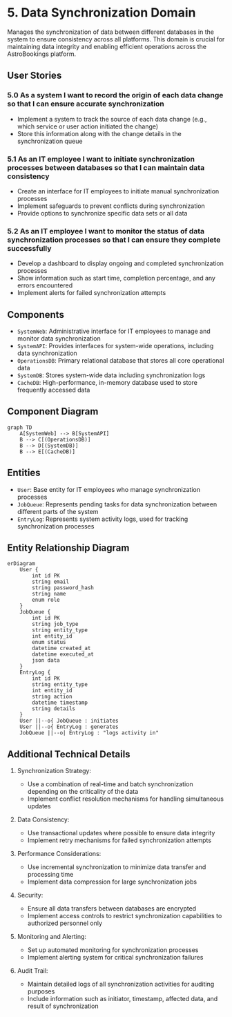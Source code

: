 # 5. Data Synchronization Domain

Manages the synchronization of data between different databases in the system to ensure consistency across all platforms. This domain is crucial for maintaining data integrity and enabling efficient operations across the AstroBookings platform.

## User Stories

### 5.0 As a system I want to record the origin of each data change so that I can ensure accurate synchronization
- Implement a system to track the source of each data change (e.g., which service or user action initiated the change)
- Store this information along with the change details in the synchronization queue

### 5.1 As an IT employee I want to initiate synchronization processes between databases so that I can maintain data consistency
- Create an interface for IT employees to initiate manual synchronization processes
- Implement safeguards to prevent conflicts during synchronization
- Provide options to synchronize specific data sets or all data

### 5.2 As an IT employee I want to monitor the status of data synchronization processes so that I can ensure they complete successfully
- Develop a dashboard to display ongoing and completed synchronization processes
- Show information such as start time, completion percentage, and any errors encountered
- Implement alerts for failed synchronization attempts

## Components

* `SystemWeb`: Administrative interface for IT employees to manage and monitor data synchronization
* `SystemAPI`: Provides interfaces for system-wide operations, including data synchronization
* `OperationsDB`: Primary relational database that stores all core operational data
* `SystemDB`: Stores system-wide data including synchronization logs
* `CacheDB`: High-performance, in-memory database used to store frequently accessed data

## Component Diagram

```mermaid
graph TD
    A[SystemWeb] --> B[SystemAPI]
    B --> C[(OperationsDB)]
    B --> D[(SystemDB)]
    B --> E[(CacheDB)]
```

## Entities

* `User`: Base entity for IT employees who manage synchronization processes
* `JobQueue`: Represents pending tasks for data synchronization between different parts of the system
* `EntryLog`: Represents system activity logs, used for tracking synchronization processes

## Entity Relationship Diagram

```mermaid
erDiagram
    User {
        int id PK
        string email
        string password_hash
        string name
        enum role
    }
    JobQueue {
        int id PK
        string job_type
        string entity_type
        int entity_id
        enum status
        datetime created_at
        datetime executed_at
        json data
    }
    EntryLog {
        int id PK
        string entity_type
        int entity_id
        string action
        datetime timestamp
        string details
    }
    User ||--o{ JobQueue : initiates
    User ||--o{ EntryLog : generates
    JobQueue ||--o| EntryLog : "logs activity in"
```

## Additional Technical Details

1. Synchronization Strategy:
   - Use a combination of real-time and batch synchronization depending on the criticality of the data
   - Implement conflict resolution mechanisms for handling simultaneous updates

2. Data Consistency:
   - Use transactional updates where possible to ensure data integrity
   - Implement retry mechanisms for failed synchronization attempts

3. Performance Considerations:
   - Use incremental synchronization to minimize data transfer and processing time
   - Implement data compression for large synchronization jobs

4. Security:
   - Ensure all data transfers between databases are encrypted
   - Implement access controls to restrict synchronization capabilities to authorized personnel only

5. Monitoring and Alerting:
   - Set up automated monitoring for synchronization processes
   - Implement alerting system for critical synchronization failures

6. Audit Trail:
   - Maintain detailed logs of all synchronization activities for auditing purposes
   - Include information such as initiator, timestamp, affected data, and result of synchronization
